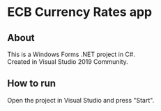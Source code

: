 # ECB Currency Rates app
## About
This is a Windows Forms .NET project in C#.  
Created in Visual Studio 2019 Community.  
## How to run
Open the project in Visual Studio and press "Start".  